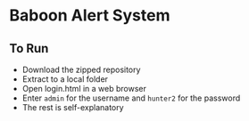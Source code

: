 # Baboon Alert System
## To Run
* Download the zipped repository
* Extract to a local folder
* Open login.html in a web browser
* Enter ```admin``` for the username and ```hunter2``` for the password
* The rest is self-explanatory
